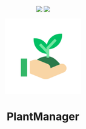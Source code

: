 <head>
  <p align="center">
    <img src=https://img.shields.io/badge/last%20commit-24%2F04%2F2021-03BB85/>
    <img src=https://img.shields.io/badge/license-MIT-03BB85/>
  </p>
  <p align="center">
    <img src="./assets/icon.png" height="200" width="200"/>
  </p>
  <h1 align="center">
    PlantManager
  </h1>
</head>
  
